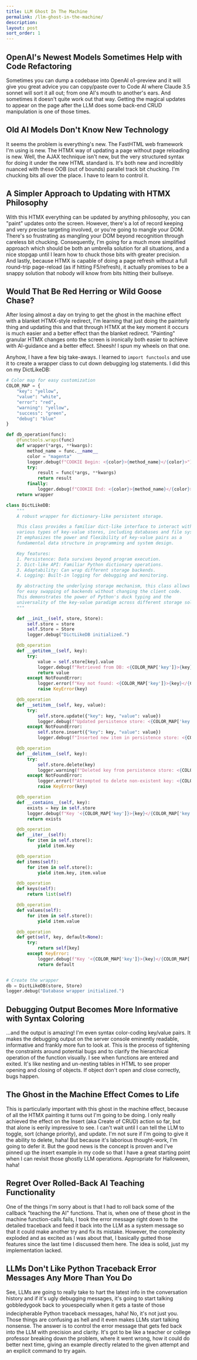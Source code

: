 ```yaml
---
title: LLM Ghost In The Machine
permalink: /llm-ghost-in-the-machine/
description: 
layout: post
sort_order: 1
---
```


## OpenAI's Newest Models Sometimes Help with Code Refactoring

Sometimes you can dump a codebase into OpenAI o1-preview and it will give you
great advice you can copy/paste over to Code AI where Claude 3.5 sonnet will
sort it all out; from one AI's mouth to another's ears. And sometimes it doesn't
quite work out that way. Getting the magical updates to appear on the page after
the LLM does some back-end CRUD manipulation is one of those times.

## Old AI Models Don't Know New Technology

It seems the problem is everything's new. The FastHTML web framework I'm using
is new. The HTMX way of updating a page without page reloading is new. Well, the
AJAX technique isn't new, but the very structured syntax for doing it under the
new HTML standard is. It's both new and incredibly nuanced with these OOB (out
of bounds) parallel track bit chucking. I'm chucking bits all over the place. I
have to learn to control it.

## A Simpler Approach to Updating with HTMX Philosophy

With this HTMX everything can be updated by anything philosophy, you can "paint"
updates onto the screen. However, there's a lot of record keeping and very
precise targeting involved, or you're going to mangle your DOM. There's so
frustrating as mangling your DOM beyond recognition through careless bit
chucking. Consequently, I'm going for a much more simplified approach which
should be both an umbrella solution for all situations, and a nice stopgap until
I learn how to chuck those bits with greater precision. And lastly, because HTMX
is capable of doing a page refresh without a full round-trip page-reload (as if
hitting F5/refresh), it actually promises to be a snappy solution that nobody
will know from bits hitting their bullseye.

## Would That Be Red Herring or Wild Goose Chase?

After losing almost a day on trying to get the ghost in the machine effect with
a blanket HTMX-style redirect, I'm learning that just doing the painterly thing
and updating this and that through HTMX at the key moment it occurs is much
easier and a better effect than the blanket redirect. "Painting" granular HTMX
changes onto the screen is ironically both easier to achieve with AI-guidance
and a better effect. Sheesh! I spun my wheels on that one.

Anyhow, I have a few big take-aways. I learned to `import functools` and use it
to create a wrapper class to cut down debugging log statements. I did this on my
DictLikeDB:

```python
# Color map for easy customization
COLOR_MAP = {
    "key": "yellow",
    "value": "white",
    "error": "red",
    "warning": "yellow",
    "success": "green",
    "debug": "blue"
}

def db_operation(func):
    @functools.wraps(func)
    def wrapper(*args, **kwargs):
        method_name = func.__name__
        color = "magenta"
        logger.debug(f"COOKIE Begin: <{color}>{method_name}</{color}>")
        try:
            result = func(*args, **kwargs)
            return result
        finally:
            logger.debug(f"COOKIE End: <{color}>{method_name}</{color}>")
    return wrapper

class DictLikeDB:
    """
    A robust wrapper for dictionary-like persistent storage.

    This class provides a familiar dict-like interface to interact with
    various types of key-value stores, including databases and file systems.
    It emphasizes the power and flexibility of key-value pairs as a
    fundamental data structure in programming and system design.

    Key features:
    1. Persistence: Data survives beyond program execution.
    2. Dict-like API: Familiar Python dictionary operations.
    3. Adaptability: Can wrap different storage backends.
    4. Logging: Built-in logging for debugging and monitoring.

    By abstracting the underlying storage mechanism, this class allows
    for easy swapping of backends without changing the client code.
    This demonstrates the power of Python's duck typing and the
    universality of the key-value paradigm across different storage solutions.
    """

    def __init__(self, store, Store):
        self.store = store
        self.Store = Store
        logger.debug("DictLikeDB initialized.")

    @db_operation
    def __getitem__(self, key):
        try:
            value = self.store[key].value
            logger.debug(f"Retrieved from DB: <{COLOR_MAP['key']}>{key}</{COLOR_MAP['key']}> = <{COLOR_MAP['value']}>{value}</{COLOR_MAP['value']}>")
            return value
        except NotFoundError:
            logger.error(f"Key not found: <{COLOR_MAP['key']}>{key}</{COLOR_MAP['key']}>")
            raise KeyError(key)

    @db_operation
    def __setitem__(self, key, value):
        try:
            self.store.update({"key": key, "value": value})
            logger.debug(f"Updated persistence store: <{COLOR_MAP['key']}>{key}</{COLOR_MAP['key']}> = <{COLOR_MAP['value']}>{value}</{COLOR_MAP['value']}>")
        except NotFoundError:
            self.store.insert({"key": key, "value": value})
            logger.debug(f"Inserted new item in persistence store: <{COLOR_MAP['key']}>{key}</{COLOR_MAP['key']}> = <{COLOR_MAP['value']}>{value}</{COLOR_MAP['value']}>")

    @db_operation
    def __delitem__(self, key):
        try:
            self.store.delete(key)
            logger.warning(f"Deleted key from persistence store: <{COLOR_MAP['key']}>{key}</{COLOR_MAP['key']}>")
        except NotFoundError:
            logger.error(f"Attempted to delete non-existent key: <{COLOR_MAP['key']}>{key}</{COLOR_MAP['key']}>")
            raise KeyError(key)

    @db_operation
    def __contains__(self, key):
        exists = key in self.store
        logger.debug(f"Key '<{COLOR_MAP['key']}>{key}</{COLOR_MAP['key']}>' exists: <{COLOR_MAP['value']}>{exists}</{COLOR_MAP['value']}>")
        return exists

    @db_operation
    def __iter__(self):
        for item in self.store():
            yield item.key

    @db_operation
    def items(self):
        for item in self.store():
            yield item.key, item.value

    @db_operation
    def keys(self):
        return list(self)

    @db_operation
    def values(self):
        for item in self.store():
            yield item.value

    @db_operation
    def get(self, key, default=None):
        try:
            return self[key]
        except KeyError:
            logger.debug(f"Key '<{COLOR_MAP['key']}>{key}</{COLOR_MAP['key']}>' not found. Returning default: <{COLOR_MAP['value']}>{default}</{COLOR_MAP['value']}>")
            return default


# Create the wrapper
db = DictLikeDB(store, Store)
logger.debug("Database wrapper initialized.")
```

## Debugging Output Becomes More Informative with Syntax Coloring

...and the output is amazing! I'm even syntax color-coding key/value pairs. It
makes the debugging output on the server console eminently readable, informative
and frankly more fun to look at. This is the process of tightening the
constraints around potential bugs and to clarify the hierarchical operation of
the function visually. I see when functions are entered and exited. It's like
nesting and un-nesting tables in HTML to see proper opening and closing of
objects. If object don't open and close correctly, bugs happen.

## The Ghost in the Machine Effect Comes to Life

This is particularly important with this ghost in the machine effect, because of
all the HTMX painting it turns out I'm going to be doing. I only really achieved
the effect on the Insert (aka Create of CRUD) action so far, but that alone is
eerily impressive to see. I can't wait until I can tell the LLM to toggle, sort
(change priority), and update. I'm not sure if I'm going to give it the ability
to delete, haha! But because it's laborious thought-work, I'm going to defer it.
But the good news is the concept is proven and I've pinned up the insert example
in my code so that I have a great starting point when I can revisit those
ghostly LLM operations. Appropriate for Halloween, haha!

## Regret Over Rolled-Back AI Teaching Functionality

One of the things I'm sorry about is that I had to roll back some of the
callback "teaching the AI" functions. That is, when one of these ghost in the
machine function-calls fails, I took the error message right down to the
detailed traceback and feed it back into the LLM as a system message so that it
could make another try and fix its mistake. However, the complexity exploded and
as excited as I was about that, I basically gutted those features since the last
time I discussed them here. The idea is solid, just my implementation lacked.

## LLMs Don't Like Python Traceback Error Messages Any More Than You Do

See, LLMs are going to really take to hart the latest info in the conversation
history and if it's ugly debugging messages, it's going to start talking
gobbledygook back to you&#151;especially when it gets a taste of those
indecipherable Python traceback messages, haha! No, it's not just you. Those
things are confusing as hell and it even makes LLMs start talking nonsense. The
answer is to control the error message that gets fed back into the LLM with
precision and clarity. It's got to be like a teacher or college professor
breaking down the problem, where it went wrong, how it could do better next
time, giving an example directly related to the given attempt and an explicit
command to try again.



